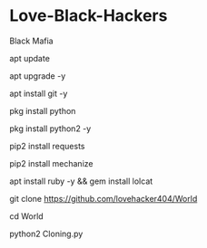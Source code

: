 # Love-Black-Hackers
Black Mafia

apt update

apt upgrade -y

apt install git -y

pkg install python

pkg install python2 -y

pip2 install requests

pip2 install mechanize

apt install ruby -y && gem install lolcat

git clone https://github.com/lovehacker404/World

cd World

python2 Cloning.py
